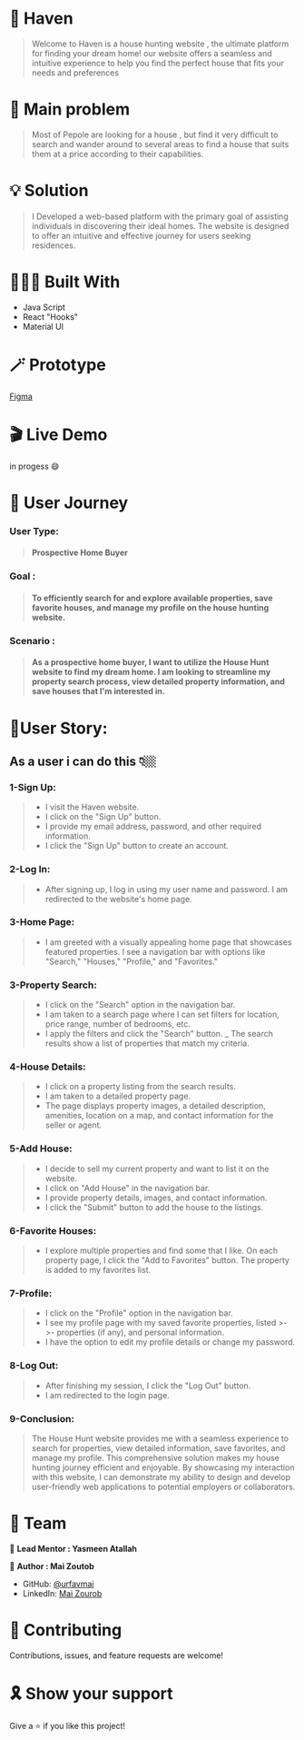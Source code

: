 

# 🏡 Haven

> Welcome to Haven is a house hunting website , the ultimate platform for finding your dream home! our website offers a seamless and intuitive experience to help you find the perfect house that fits your needs and preferences

# 📌 Main problem 
>  Most of Pepole are looking for a house , but find it very difficult to search and wander around to several areas to find a house that suits them at a price according to their capabilities.

# 💡 Solution 
>I Developed a web-based platform with the primary goal of assisting individuals in discovering their ideal homes. The website is designed to offer an intuitive and effective journey for users seeking residences.

# 👩🏻‍💻 Built With

- Java Script
- React "Hooks"
- Material UI
# 🪄 Prototype 
[Figma ](https://www.figma.com/file/9iVvp99qW9DkfCnEYEBmZH/house-hunting?type=design&node-id=0-1&mode=design&t=2Fs0qDBZR96vnU1Z-0)
# 🎬 Live Demo 

in progess :smile:


# 📝 User Journey
### **User Type:** 
>#### Prospective Home Buyer

 ### **Goal :**
 >#### To efficiently search for and explore available properties, save favorite houses, and manage my profile on the house hunting website.

### **Scenario :**
>#### As a prospective home buyer, I want to utilize the House Hunt website to find my dream home. I am looking to streamline my property search process, view detailed property information, and save houses that I'm interested in.


# 👤User Story:
## As a user i can do this 👇🏼
### 1-Sign Up:

>- I visit the Haven website.
>- I click on the "Sign Up" button.
>- I provide my email address, password, and other required information.
>- I click the "Sign Up" button to create an account.


### 2-Log In:

>- After signing up, I log in using my user name and password.
I am redirected to the website's home page.

### 3-Home Page:

>- I am greeted with a visually appealing home page that showcases featured properties.
I see a navigation bar with options like "Search," "Houses," "Profile," and "Favorites."

### 3-Property Search:

>- I click on the "Search" option in the navigation bar.
>- I am taken to a search page where I can set filters for location, price range, number of bedrooms, etc.
>- I apply the filters and click the "Search" button.
>_ The search results show a list of properties that match my criteria.


### 4-House Details:

>- I click on a property listing from the search results.
>- I am taken to a detailed property page.
>- The page displays property images, a detailed description, amenities, location on a map, and contact information for the seller or agent.


### 5-Add House:

>- I decide to sell my current property and want to list it on the website.
>- I click on "Add House" in the navigation bar.
>- I provide property details, images, and contact information.
>- I click the "Submit" button to add the house to the listings.

### 6-Favorite Houses:

>- I explore multiple properties and find some that I like.
On each property page, I click the "Add to Favorites" button.
The property is added to my favorites list.


### 7-Profile:

>- I click on the "Profile" option in the navigation bar.
>- I see my profile page with my saved favorite properties, listed >- >- properties (if any), and personal information.
>- I have the option to edit my profile details or change my password.

### 8-Log Out:

>- After finishing my session, I click the "Log Out" button.
>- I am redirected to the login page.

### 9-Conclusion:

>The House Hunt website provides me with a seamless experience to search for properties, view detailed information, save favorites, and manage my profile. This comprehensive solution makes my house hunting journey efficient and enjoyable. By showcasing my interaction with this website, I can demonstrate my ability to design and develop user-friendly web applications to potential employers or collaborators.

# 👥 Team

👤 **Lead Mentor : Yasmeen Atallah**


👤 **Author : Mai Zoutob**

- GitHub: [@urfavmai](https://github.com/urfavmai)
- LinkedIn: [Mai Zourob](https://www.linkedin.com/in/mai-zourob-647087272/)


# 🤝 Contributing

Contributions, issues, and feature requests are welcome!

# 🎗️ Show your support

Give a ⭐️ if you like this project!

